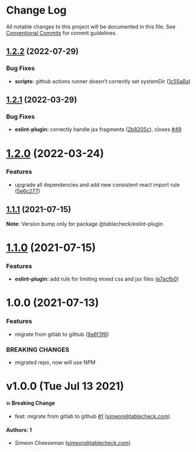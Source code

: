 # Change Log

All notable changes to this project will be documented in this file.
See [Conventional Commits](https://conventionalcommits.org) for commit guidelines.

## [1.2.2](https://github.com/tablecheck/frontend/compare/@tablecheck/eslint-plugin@1.2.1...@tablecheck/eslint-plugin@1.2.2) (2022-07-29)


### Bug Fixes

* **scripts:** github actions runner doesn’t correctly set systemDir ([1c55a8a](https://github.com/tablecheck/frontend/commit/1c55a8aa1a6a2e241746b8ba79fc7b8b10521a29))





## [1.2.1](https://github.com/tablecheck/frontend/compare/@tablecheck/eslint-plugin@1.2.0...@tablecheck/eslint-plugin@1.2.1) (2022-03-29)


### Bug Fixes

* **eslint-plugin:** correctly handle jsx fragments ([2b8205c](https://github.com/tablecheck/frontend/commit/2b8205c25e323cdbf7f4c7e5e86f5b5280100a80)), closes [#49](https://github.com/tablecheck/frontend/issues/49)





# [1.2.0](https://github.com/tablecheck/frontend/compare/@tablecheck/eslint-plugin@1.1.1...@tablecheck/eslint-plugin@1.2.0) (2022-03-24)


### Features

* upgrade all dependencies and add new consistent react import rule ([5e6c277](https://github.com/tablecheck/frontend/commit/5e6c277cc49fe7bb95aa266dc06894afa2e53d58))





## [1.1.1](https://github.com/tablecheck/frontend/compare/@tablecheck/eslint-plugin@1.1.0...@tablecheck/eslint-plugin@1.1.1) (2021-07-15)

**Note:** Version bump only for package @tablecheck/eslint-plugin





# [1.1.0](https://github.com/tablecheck/frontend/compare/@tablecheck/eslint-plugin@1.0.0...@tablecheck/eslint-plugin@1.1.0) (2021-07-15)


### Features

* **eslint-plugin:** add rule for limiting mixed css and jsx files ([e7acfb0](https://github.com/tablecheck/frontend/commit/e7acfb0e46b0d78211547be0282cedc679a31500))





# 1.0.0 (2021-07-13)


### Features

* migrate from gitlab to github ([9a6f3f6](https://github.com/tablecheck/frontend/commit/9a6f3f6cd0c1b6f6eb1bce216aa0d3e66dede442))


### BREAKING CHANGES

* migrated repo, now will use NPM





# v1.0.0 (Tue Jul 13 2021)

#### 💥 Breaking Change

- feat: migrate from gitlab to github [#1](https://github.com/tablecheck/frontend/pull/1) (simeon@tablecheck.com)

#### Authors: 1

- Simeon Cheeseman (simeon@tablecheck.com)
